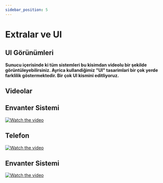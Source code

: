 ```yaml
---
sidebar_position: 5
---
```


# Extralar ve UI

## **UI Görünümleri**

**Sunucu içerisinde ki tüm sistemleri bu kisimdan videolu bir şekilde görüntüleyebilirsiniz.
Ayrica kullandiğimiz "UI" tasarimlari bir çok yerde farklilik göstermektedir. Bir çok UI kismini editliyoruz.**

## **Videolar**


## **Envanter Sistemi**

[![Watch the video](https://i.imgur.com/vKb2F1B.png)](https://www.youtube.com/watch?v=yqWX86uT5jM)
>

## **Telefon**

[![Watch the video](https://i.imgur.com/vKb2F1B.png)](https://www.youtube.com/watch?v=yqWX86uT5jM)
>

## **Envanter Sistemi**

[![Watch the video](https://i.imgur.com/vKb2F1B.png)](https://www.youtube.com/watch?v=yqWX86uT5jM)
>

